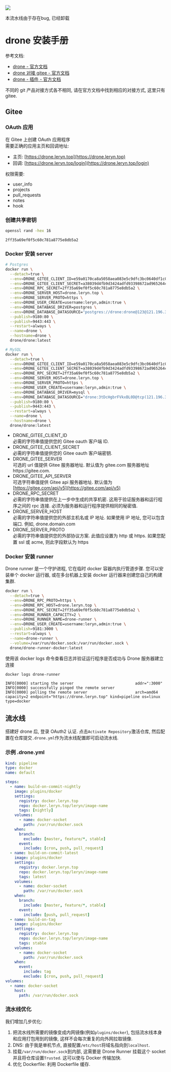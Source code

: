 
![](https://s3.leryn.top/website/image/drone.svg#crop=0&crop=0&crop=1&crop=1&id=mIjNO&originHeight=150&originWidth=150&originalType=binary&ratio=1&rotation=0&showTitle=false&status=done&style=none&title=)

本流水线由于存在bug, 已经卸载
<a name="VZrAF"></a>
# drone 安装手册
参考文档:

- [drone - 官方文档](https://docs.drone.io)
- [drone 对接 gitee - 官方文档](https://docs.drone.io/server/provider/gitee/)
- [drone - 插件 - 官方文档](https://plugins.drone.io/)

不同的 git 产品对接方式各不相同, 请在官方文档中找到相应的对接方式, 这里只有 gitee.
<a name="Xjfkg"></a>
## Gitee
<a name="B1r7f"></a>
### OAuth 应用
在 Gitee 上创建 OAuth 应用程序<br />需要正确的应用主页和回调地址:

- 主页: [https://drone.leryn.top](https://drone.leryn.top)
- 回调: [https://drone.leryn.top/login](https://drone.leryn.top/login)

权限需要:

- user_info
- projects
- pull_requests
- notes
- hook
<a name="x9BwG"></a>
### 创建共享密钥
```bash
openssl rand -hex 16
```
```
2ff35a69ef0f5c60c781a8775e8db5a2
```
<a name="al0Kw"></a>
### Docker 安装 server

```bash
# Postgres
docker run \
  --detach=true \
  --env=DRONE_GITEE_CLIENT_ID=e59a0170ca8a5058aea083e5c9dfc3bc0640df1c0ca2f94d5cabc9994dc21d30 \
  --env=DRONE_GITEE_CLIENT_SECRET=a38039d4fb9d3424adfd93398672ad965264c97dabd00469e4370ab7354ef890 \
  --env=DRONE_RPC_SECRET=2ff35a69ef0f5c60c781a8775e8db5a2 \
  --env=DRONE_SERVER_HOST=drone.leryn.top \
  --env=DRONE_SERVER_PROTO=https \
  --env=DRONE_USER_CREATE=username:leryn,admin:true \
  --env=DRONE_DATABASE_DRIVER=postgres \
  --env=DRONE_DATABASE_DATASOURCE="postgres://drone:drone@123@121.196.30.39:5432/drone?sslmode=disable" \
  --publish=9180:80 \
  --publish=9443:443 \
  --restart=always \
  --name=drone \
  --hostname=drone \
  drone/drone:latest

# MySQL
docker run \
  --detach=true \
  --env=DRONE_GITEE_CLIENT_ID=e59a0170ca8a5058aea083e5c9dfc3bc0640df1c0ca2f94d5cabc9994dc21d30 \
  --env=DRONE_GITEE_CLIENT_SECRET=a38039d4fb9d3424adfd93398672ad965264c97dabd00469e4370ab7354ef890 \
  --env=DRONE_RPC_SECRET=2ff35a69ef0f5c60c781a8775e8db5a2 \
  --env=DRONE_SERVER_HOST=drone.leryn.top \
  --env=DRONE_SERVER_PROTO=https \
  --env=DRONE_USER_CREATE=username:leryn,admin:true \
  --env=DRONE_DATABASE_DRIVER=mysql \
  --env=DRONE_DATABASE_DATASOURCE="drone:3tDcHgbrFVkxBL0D@tcp(121.196.30.39:3306)/drone?parseTime=true" \
  --publish=9180:80 \
  --publish=9443:443 \
  --restart=always \
  --name=drone \
  --hostname=drone \
  drone/drone:latest
```

- DRONE_GITEE_CLIENT_ID<br />必需的字符串值提供您的 Gitee oauth 客户端 ID.
- DRONE_GITEE_CLIENT_SECRET<br />必需的字符串值提供您的 Gitee oauth 客户端密钥.
- DRONE_GITEE_SERVER<br />可选的 url 值提供 Gitee 服务器地址. 默认值为 gitee.com 服务器地址https://gitee.com.
- DRONE_GITEE_API_SERVER<br />可选字符串值提供 Gitee api 服务器地址. 默认值为 [https://gitee.com/api/v5](https://gitee.com/api/v5)
- DRONE_RPC_SECRET<br />必需的字符串值提供在上一步中生成的共享机密. 这用于验证服务器和运行程序之间的 rpc 连接. 必须为服务器和运行程序提供相同的秘密值.
- DRONE_SERVER_HOST<br />必需的字符串值提供您的外部主机名或 IP 地址. 如果使用 IP 地址, 您可以包含端口. 例如, drone.domain.com
- DRONE_SERVER_PROTO<br />必需的字符串值提供您的外部协议方案. 此值应设置为 http 或 https. 如果您配置 ssl 或 acme, 则此字段默认为 https

<a name="h6CTV"></a>
### Docker 安装 runner

Drone runner 是一个守护进程, 它在临时 docker 容器内执行管道步骤. 您可以安装单个 docker 运行器, 或在多台机器上安装 docker 运行器来创建您自己的构建集群.

```bash
docker run \
  --detach=true \
  --env=DRONE_RPC_PROTO=https \
  --env=DRONE_RPC_HOST=drone.leryn.top \
  --env=DRONE_RPC_SECRET=2ff35a69ef0f5c60c781a8775e8db5a2 \
  --env=DRONE_RUNNER_CAPACITY=2 \
  --env=DRONE_RUNNER_NAME=drone-runner \
  --env=DRONE_USER_CREATE=username:leryn,admin:true \
  --publish=9181:3000 \
  --restart=always \
  --name=drone-runner \
  --volume=/var/run/docker.sock:/var/run/docker.sock \
  drone/drone-runner-docker:latest
```

使用该 docker logs 命令查看日志并验证运行程序是否成功与 Drone 服务器建立连接

```bash
docker logs drone-runner
```

```
INFO[0000] starting the server                           addr=":3000"
INFO[0000] successfully pinged the remote server
INFO[0000] polling the remote server                     arch=amd64 capacity=2 endpoint="https://drone.leryn.top" kind=pipeline os=linux type=docker
```
<a name="nAvQD"></a>
## 流水线

搭建好 drone 后, 登录 OAuth2 认证. 点击`Activate Repository`激活仓库, 然后配置在仓库提交`.drone.yml`作为流水线配置即可启动流水线.
<a name="r0wwi"></a>
### 示例 .drone.yml
```yaml
kind: pipeline
type: docker
name: default

steps:
  - name: build-on-commit-nightly
    image: plugins/docker
    settings:
      registry: docker.leryn.top
      repo: docker.leryn.top/leryn/image-name
      tags: [nightly]
    volumes:
      - name: docker-socket
        path: /var/run/docker.sock
    when:
      branch:
        exclude: [master, feature/*, stable]
      event:
        include: [cron, push, pull_request]
  - name: build-on-commit-latest
    image: plugins/docker
    settings:
      registry: docker.leryn.top
      repo: docker.leryn.top/leryn/image-name
      tags: latest
    volumes:
      - name: docker-socket
        path: /var/run/docker.sock
    when:
      branch:
        include: [master, feature/*, stable]
      event:
        include: [push, pull_request]
  - name: build-on-tag
    image: plugins/docker
    settings:
      registry: docker.leryn.top
      repo: docker.leryn.top/leryn/image-name
      tags: stable
    volumes:
      - name: docker-socket
        path: /var/run/docker.sock
    when:
      event:
        include: tag
        exclude: [cron, push, pull_request]
volumes:
  - name: docker-socket
    host:
      path: /var/run/docker.sock
```
<a name="dzosl"></a>
### 流水线优化
我们增加几步优化:

1. 把流水线所需要的镜像变成内网镜像(例如`plugins/docker`), 包括流水线本身和应用打包用到的镜像, 这样不会每次重复的向外网拉取镜像.
1. DNS: 由于我是单机节点, 直接配置`/etc/host`将域名指向到`localhost`.
1. 挂载`/var/run/docker.sock`到内部, 这需要是 Drone Runner 挂载这个 socket 并且将仓库设置`Trusted`. 这可以使与 Docker 传输加快.
1. 优化 Dockerfile: 利用 Dockerfile 缓存.
